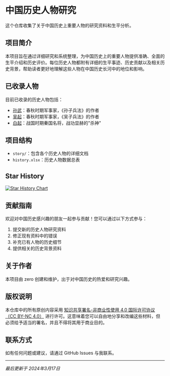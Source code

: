 # 中国历史人物研究

这个仓库收集了关于中国历史上重要人物的研究资料和生平分析。

## 项目简介

本项目旨在通过详细研究和系统整理，为中国历史上的重要人物提供准确、全面的生平介绍和历史评价。每位历史人物都附有详细的生平事迹、历史贡献以及相关历史背景，帮助读者更好地理解这些人物在中国历史长河中的地位和影响。

## 已收录人物

目前已收录的历史人物包括：

- [孙武](./story/sunwu.pdf)：春秋时期军事家，《孙子兵法》的作者
- [吴起](./story/wuqi.pdf)：春秋时期军事家，《吴子兵法》的作者
- [白起](./story/baiqi.pdf)：战国时期秦国名将，战功显赫的"杀神"


## 项目结构

- `story/`：包含各个历史人物的详细文档
- `history.xlsx`：历史人物数据总表

## Star History

[![Star History Chart](https://api.star-history.com/svg?repos=zerocheck8/guoxue&type=Date)](https://www.star-history.com/#zerocheck8/guoxue&Date)

## 贡献指南

欢迎对中国历史感兴趣的朋友一起参与贡献！您可以通过以下方式参与：

1. 提交新的历史人物研究资料
2. 修正现有资料中的错误
3. 补充已有人物的历史细节
4. 提供相关的历史背景资料

## 关于作者

本项目由 zero 创建和维护，出于对中国历史的热爱和研究兴趣。

## 版权说明

本仓库中的所有原创内容采用 [知识共享署名-非商业性使用 4.0 国际许可协议（CC BY-NC 4.0）](https://creativecommons.org/licenses/by-nc/4.0/deed.zh) 进行许可。这意味着您可以自由地分享和改编这些材料，但必须给予适当的署名，并且不得将其用于商业目的。

## 联系方式

如有任何问题或建议，请通过 GitHub Issues 与我联系。

---

*最后更新于 2024年3月17日* 